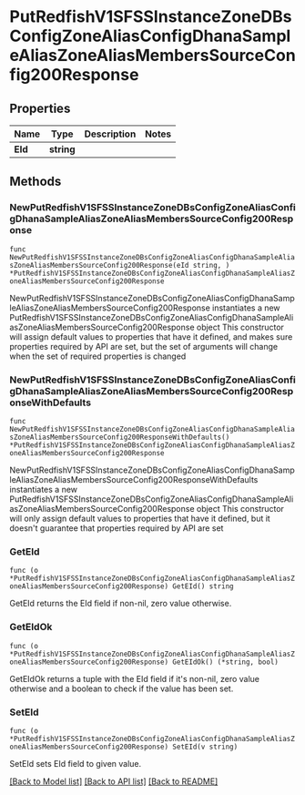 # PutRedfishV1SFSSInstanceZoneDBsConfigZoneAliasConfigDhanaSampleAliasZoneAliasMembersSourceConfig200Response

## Properties

Name | Type | Description | Notes
------------ | ------------- | ------------- | -------------
**EId** | **string** |  | 

## Methods

### NewPutRedfishV1SFSSInstanceZoneDBsConfigZoneAliasConfigDhanaSampleAliasZoneAliasMembersSourceConfig200Response

`func NewPutRedfishV1SFSSInstanceZoneDBsConfigZoneAliasConfigDhanaSampleAliasZoneAliasMembersSourceConfig200Response(eId string, ) *PutRedfishV1SFSSInstanceZoneDBsConfigZoneAliasConfigDhanaSampleAliasZoneAliasMembersSourceConfig200Response`

NewPutRedfishV1SFSSInstanceZoneDBsConfigZoneAliasConfigDhanaSampleAliasZoneAliasMembersSourceConfig200Response instantiates a new PutRedfishV1SFSSInstanceZoneDBsConfigZoneAliasConfigDhanaSampleAliasZoneAliasMembersSourceConfig200Response object
This constructor will assign default values to properties that have it defined,
and makes sure properties required by API are set, but the set of arguments
will change when the set of required properties is changed

### NewPutRedfishV1SFSSInstanceZoneDBsConfigZoneAliasConfigDhanaSampleAliasZoneAliasMembersSourceConfig200ResponseWithDefaults

`func NewPutRedfishV1SFSSInstanceZoneDBsConfigZoneAliasConfigDhanaSampleAliasZoneAliasMembersSourceConfig200ResponseWithDefaults() *PutRedfishV1SFSSInstanceZoneDBsConfigZoneAliasConfigDhanaSampleAliasZoneAliasMembersSourceConfig200Response`

NewPutRedfishV1SFSSInstanceZoneDBsConfigZoneAliasConfigDhanaSampleAliasZoneAliasMembersSourceConfig200ResponseWithDefaults instantiates a new PutRedfishV1SFSSInstanceZoneDBsConfigZoneAliasConfigDhanaSampleAliasZoneAliasMembersSourceConfig200Response object
This constructor will only assign default values to properties that have it defined,
but it doesn't guarantee that properties required by API are set

### GetEId

`func (o *PutRedfishV1SFSSInstanceZoneDBsConfigZoneAliasConfigDhanaSampleAliasZoneAliasMembersSourceConfig200Response) GetEId() string`

GetEId returns the EId field if non-nil, zero value otherwise.

### GetEIdOk

`func (o *PutRedfishV1SFSSInstanceZoneDBsConfigZoneAliasConfigDhanaSampleAliasZoneAliasMembersSourceConfig200Response) GetEIdOk() (*string, bool)`

GetEIdOk returns a tuple with the EId field if it's non-nil, zero value otherwise
and a boolean to check if the value has been set.

### SetEId

`func (o *PutRedfishV1SFSSInstanceZoneDBsConfigZoneAliasConfigDhanaSampleAliasZoneAliasMembersSourceConfig200Response) SetEId(v string)`

SetEId sets EId field to given value.



[[Back to Model list]](../README.md#documentation-for-models) [[Back to API list]](../README.md#documentation-for-api-endpoints) [[Back to README]](../README.md)


